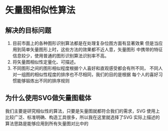 # 矢量图相似性算法
## 解决的目标问题
1. 目前市面上的各种图形识别算法都是在处理复杂位图方面有显著效果
但是当应用到简单矢量图形上时，这些方法的效果都不近人意，矢量图形
中携带的特征信息较少，使用普通的图形识别算法识别率不高。
2. 将矢量图相似性定量化、可描述。
3. 不同图形之间的图形相似程度根据个人喜好和直观感受都会有所不同，
   不同人对一组图的相似性程度的排序也不尽相同，我们的目的是根据
   每个人的喜好习惯能够锻炼出不同的排序规则
## 为什么使用SVG做矢量图载体
我们主要是研究相似性的算法，只要是矢量图就都符合我们的需求，SVG
使用上比较广泛、标准明确、构造工具很多，所以我在这里就选择了SVG
实际上描述的算法思路是能够应用到所有矢量图对比中的
